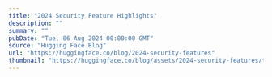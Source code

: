 ```yaml
---
title: "2024 Security Feature Highlights"
description: ""
summary: ""
pubDate: "Tue, 06 Aug 2024 00:00:00 GMT"
source: "Hugging Face Blog"
url: "https://huggingface.co/blog/2024-security-features"
thumbnail: "https://huggingface.co/blog/assets/2024-security-features/thumbnail.png"
---
```


